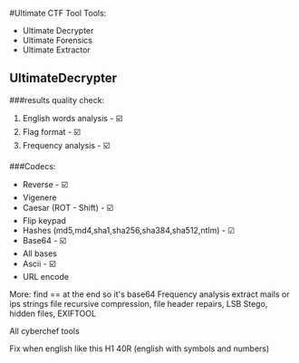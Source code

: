 #Ultimate CTF Tool
Tools:
* Ultimate Decrypter
* Ultimate Forensics
* Ultimate Extractor

## UltimateDecrypter

###results quality check:
1) English words analysis - ☑️
2) Flag format - ☑️
3) Frequency analysis - ☑️

###Codecs:
* Reverse - ☑️
* Vigenere
* Caesar  (ROT - Shift) - ☑️
* Flip keypad
* Hashes (md5,md4,sha1,sha256,sha384,sha512,ntlm) - ☑
* Base64 - ☑️
* All bases
* Ascii - ☑️
* URL encode





More:
find == at the end so it's base64
Frequency analysis
extract mails or ips
strings
file
recursive compression, file header repairs, LSB Stego, hidden files,
EXIFTOOL

All cyberchef tools

Fix when english like this H1 40R (english with symbols and numbers) 